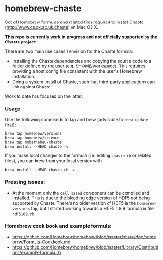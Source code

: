 homebrew-chaste
==============

Set of Homebrew formulas and related files required to install Chaste
(http://www.cs.ox.ac.uk/chaste) on Mac OS X.

__This repo is currently work in progress and not officially supported by the Chaste project__

There are two main use cases I envision for the Chaste formula:

* Installing the Chaste dependencies and copying the source code to a
 folder defined by the user (e.g. $HOME/workspace). This requires
 providing a host config file consistent with the user's Homebrew
 installation.
* Doing a system install of Chaste, such that third-party applications
  can link against Chaste.

Work to date has focused on the latter.

### Usage

Use the following commands to tap and brew (advisable to `brew update` first):

```
brew tap homebrew/versions
brew tap homebrew/science
brew tap mobernabeu/chaste
brew install --HEAD chaste -v
```

If you make local changes to the formula (i.e. editing `chaste.rb` or
related files), you can brew from your local version with

```
brew install --HEAD chaste.rb -v
```

### Pressing issues:

* At the moment only the `cell_based` component can be compiled and
  installed. This is due to the bleeding edge version of HDF5 not
  being supported by Chaste. There's no older version of HDF5 in the
  `homebrew-versions` tap, but I started working towards a HDF5 1.8.9
  formula in file `hdf5189.rb`.

### Homebrew cook book and example formula:

* https://github.com/Homebrew/homebrew/blob/master/share/doc/homebrew/Formula-Cookbook.md
* https://github.com/Homebrew/homebrew/blob/master/Library/Contributions/example-formula.rb
